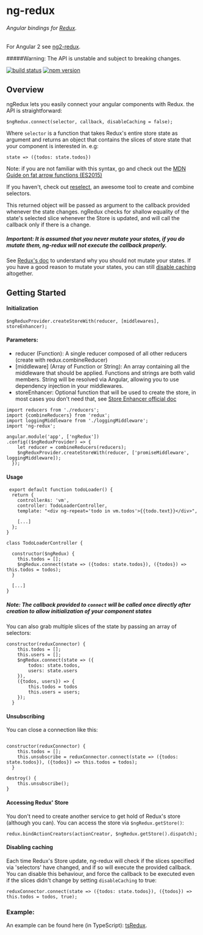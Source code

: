 # ng-redux
###### Angular bindings for [Redux](https://github.com/gaearon/redux).

For Angular 2 see [ng2-redux](https://github.com/wbuchwalter/ng2-redux).

#####Warning: The API is unstable and subject to breaking changes.

[![build status](https://img.shields.io/travis/wbuchwalter/ng-redux/master.svg?style=flat-square)](https://travis-ci.org/wbuchwalter/ng-redux)
[![npm version](https://img.shields.io/npm/v/ng-redux.svg?style=flat-square)](https://www.npmjs.com/package/ng-redux)

## Overview

ngRedux lets you easily connect your angular components with Redux.
the API is straightforward: 

```JS
$ngRedux.connect(selector, callback, disableCaching = false);
```

Where `selector` is a function that takes Redux's entire store state as argument and returns an object that contains the slices of store state that your component is interested in.
e.g:
```JS
state => ({todos: state.todos})
```
Note: if you are not familiar with this syntax, go and check out the [MDN Guide on fat arrow  functions (ES2015)](https://developer.mozilla.org/en-US/docs/Web/JavaScript/Reference/Functions/Arrow_functions)

If you haven't, check out [reselect](https://github.com/faassen/reselect), an awesome tool to create and combine selectors.


This returned object will be passed as argument to the callback provided whenever the state changes.
ngRedux checks for shallow equality of the state's selected slice whenever the Store is updated, and will call the callback only if there is a change.
##### Important: It is assumed that you never mutate your states, if you do mutate them, ng-redux will not execute the callback properly.
See [Redux's doc](http://gaearon.github.io/redux/docs/basics/Reducers.html) to understand why you should not mutate your states.
If you have a good reason to mutate your states, you can still [disable caching](#Disable-caching) altogether.


## Getting Started

#### Initialization

```JS
$ngReduxProvider.createStoreWith(reducer, [middlewares], storeEnhancer);
```
#### Parameters: 
* reducer (Function): A single reducer composed of all other reducers (create with redux.combineReducer)
* [middleware] (Array of Function or String): An array containing all the middleware that should be applied. Functions and strings are both valid members. String will be resolved via Angular, allowing you to use dependency injection in your middlewares.
* storeEnhancer: Optional function that will be used to create the store, in most cases you don't need that, see [Store Enhancer official doc](http://rackt.github.io/redux/docs/Glossary.html#store-enhancer)

```JS
import reducers from './reducers';
import {combineReducers} from 'redux';
import loggingMiddleware from './loggingMiddleware';
import 'ng-redux';

angular.module('app', ['ngRedux'])
.config(($ngReduxProvider) => {
    let reducer = combineReducers(reducers);
    $ngReduxProvider.createStoreWith(reducer, ['promiseMiddleware', loggingMiddleware]);
  });
```

#### Usage
```JS
 export default function todoLoader() {
  return {
    controllerAs: 'vm',
    controller: TodoLoaderController,
    template: "<div ng-repeat='todo in vm.todos'>{{todo.text}}</div>",

    [...]
  };
}

class TodoLoaderController {

  constructor($ngRedux) {
    this.todos = [];
    $ngRedux.connect(state => ({todos: state.todos}), ({todos}) => this.todos = todos);
  }

  [...]
}
```

##### Note: The callback provided to ```connect``` will be called once directly after creation to allow initialization of your component states



You can also grab multiple slices of the state by passing an array of selectors:

```JS
constructor(reduxConnector) {
    this.todos = [];
    this.users = [];
    $ngRedux.connect(state => ({
        todos: state.todos,
        users: state.users
    }),
    ({todos, users}) => { 
        this.todos = todos
        this.users = users;
    });
  }
```


#### Unsubscribing

You can close a connection like this:

```JS

constructor(reduxConnector) {
    this.todos = [];
    this.unsubscribe = reduxConnector.connect(state => ({todos: state.todos}), ({todos}) => this.todos = todos);
  }

destroy() {
    this.unsubscribe();
}

```


#### Accessing Redux' Store
You don't need to create another service to get hold of Redux's store (although you can).
You can access the store via ```$ngRedux.getStore()```:

```JS
redux.bindActionCreators(actionCreator, $ngRedux.getStore().dispatch);
```

#### Disabling caching
Each time Redux's Store update, ng-redux will check if the slices specified via 'selectors' have changed, and if so will execute the provided callback.
You can disable this behaviour, and force the callback to be executed even if the slices didn't change by setting ```disableCaching``` to true:

```JS
reduxConnector.connect(state => ({todos: state.todos}), ({todos}) => this.todos = todos, true);
```


### Example:
An example can be found here (in TypeScript): [tsRedux](https://github.com/wbuchwalter/tsRedux/blob/master/src/components/regionLister.ts).
